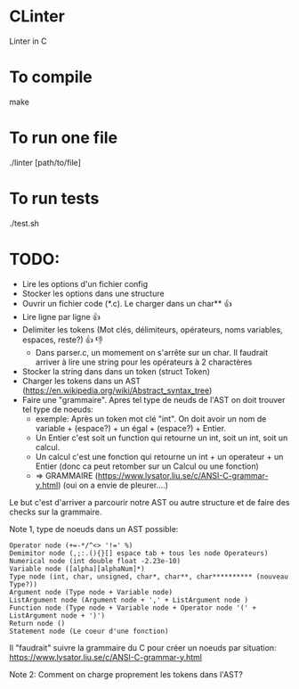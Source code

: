 # CLinter
Linter in C
# To compile
make
# To run one file
./linter [path/to/file]

# To run tests
./test.sh

# TODO:
* Lire les options d'un fichier config
* Stocker les options dans une structure
* Ouvrir un fichier code (\*.c). Le charger dans un char**	:+1:
* Lire ligne par ligne	:+1:
* Delimiter les tokens (Mot clés, délimiteurs, opérateurs, noms variables, espaces, reste?)	:+1: :-1:
	* Dans parser.c, un momement on s'arrête sur un char. Il faudrait arriver à lire une string pour les opérateurs à 2 charactères
* Stocker la string dans dans un token (struct Token)
* Charger les tokens dans un AST (https://en.wikipedia.org/wiki/Abstract_syntax_tree)
* Faire une "grammaire". Apres tel type de neuds de l'AST on doit trouver tel type de noeuds:
	- exemple: Après un token mot clé "int". On doit avoir un nom de variable + (espace?) + un égal + (espace?) + Entier.
	- Un Entier c'est soit un function qui retourne un int, soit un int, soit un calcul.
	- Un calcul c'est une fonction qui retourne un int + un operateur + un Entier (donc ca peut retomber sur un Calcul ou une fonction)
	- => GRAMMAIRE (https://www.lysator.liu.se/c/ANSI-C-grammar-y.html) (oui on a envie de pleurer....)

Le but c'est d'arriver a parcourir notre AST ou autre structure et de faire des checks sur la grammaire.


Note 1, type de noeuds dans un AST possible:

	Operator node (+=-*/^<> '!=' %)
	Demimitor node (,;:.(){}[] espace tab + tous les node Operateurs)
	Numerical node (int double float -2.23e-10)
	Variable node ([alpha][alphaNum]*)
	Type node (int, char, unsigned, char*, char**, char********** (nouveau Type?))
	Argument node (Type node + Variable node)
	ListArgument node (Argument node + ',' + ListArgument node )
	Function node (Type node + Variable node + Operator node '(' + ListArgument node + ')')
	Return node ()
	Statement node (Le coeur d'une fonction)

Il "faudrait" suivre la grammaire du C pour créer un noeuds par situation: https://www.lysator.liu.se/c/ANSI-C-grammar-y.html

Note 2: Comment on charge proprement les tokens dans l'AST?
